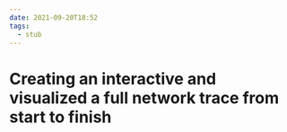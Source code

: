 ```yaml
---
date: 2021-09-20T18:52
tags: 
  - stub
---
```


# Creating an interactive and visualized a full network trace from start to finish

